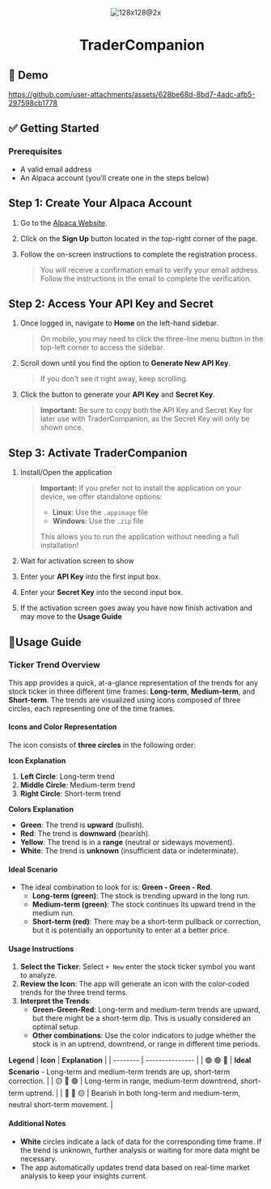 <div align="center">
  
![128x128@2x](https://github.com/user-attachments/assets/2eea4ecf-e9b8-4ca3-a837-f460eda70ebc)
<div id="user-content-toc">
  <ul style="list-style: none;">
    <summary>
      <h1>TraderCompanion</h1>
    </summary>
  </ul>
</div>
</div>

## 🎉 Demo

https://github.com/user-attachments/assets/628be68d-8bd7-4adc-afb5-297598cb1778

## ✅ Getting Started

### Prerequisites

- A valid email address
- An Alpaca account (you'll create one in the steps below)

## Step 1: Create Your Alpaca Account

1. Go to the [Alpaca Website](https://app.alpaca.markets/signup).
2. Click on the **Sign Up** button located in the top-right corner of the page.
3. Follow the on-screen instructions to complete the registration process.

   > You will receive a confirmation email to verify your email address. Follow the instructions in the email to complete the verification.

## Step 2: Access Your API Key and Secret

1. Once logged in, navigate to **Home** on the left-hand sidebar.

   > On mobile, you may need to click the three-line menu button in the top-left corner to access the sidebar.

2. Scroll down until you find the option to **Generate New API Key**.

   > If you don't see it right away, keep scrolling.

3. Click the button to generate your **API Key** and **Secret Key**.
   > **Important:** Be sure to copy both the API Key and Secret Key for later use with TraderCompanion, as the Secret Key will only be shown once.

## Step 3: Activate TraderCompanion

1. Install/Open the application

   > **Important:** If you prefer not to install the application on your device, we offer standalone options:
   >
   > - **Linux**: Use the `.appimage` file
   > - **Windows**: Use the `.zip` file
   >
   > This allows you to run the application without needing a full installation!

2. Wait for activation screen to show
3. Enter your **API Key** into the first input box.
4. Enter your **Secret Key** into the second input box.
5. If the activation screen goes away you have now finish activation and may move to the **Usage Guide**

## 📖Usage Guide

### **Ticker Trend Overview**

This app provides a quick, at-a-glance representation of the trends for any stock ticker in three different time frames: **Long-term**, **Medium-term**, and **Short-term**. The trends are visualized using icons composed of three circles, each representing one of the time frames.

#### **Icons and Color Representation**

The icon consists of **three circles** in the following order:

**Icon Explanation**

1. **Left Circle**: Long-term trend
2. **Middle Circle**: Medium-term trend
3. **Right Circle**: Short-term trend

**Colors Explanation**

- **Green**: The trend is **upward** (bullish).
- **Red**: The trend is **downward** (bearish).
- **Yellow**: The trend is in a **range** (neutral or sideways movement).
- **White**: The trend is **unknown** (insufficient data or indeterminate).

#### **Ideal Scenario**

- The ideal combination to look for is: **Green - Green - Red**.
  - **Long-term (green)**: The stock is trending upward in the long run.
  - **Medium-term (green)**: The stock continues its upward trend in the medium run.
  - **Short-term (red)**: There may be a short-term pullback or correction, but it is potentially an opportunity to enter at a better price.

#### **Usage Instructions**

1. **Select the Ticker**: Select `+ New` enter the stock ticker symbol you want to analyze.
2. **Review the Icon**: The app will generate an icon with the color-coded trends for the three trend terms.
3. **Interpret the Trends**:
   - **Green-Green-Red**: Long-term and medium-term trends are upward, but there might be a short-term dip. This is usually considered an optimal setup.
   - **Other combinations**: Use the color indicators to judge whether the stock is in an uptrend, downtrend, or range in different time periods.

**Legend**
| **Icon** | **Explanation** |
| -------- | --------------- |
| 🟢 🟢 🔴 | **Ideal Scenario** - Long-term and medium-term trends are up, short-term correction. |
| 🟡 🔴 🟢 | Long-term in range, medium-term downtrend, short-term uptrend. |
| 🔴 🔴 🟡 | Bearish in both long-term and medium-term, neutral short-term movement. |

#### **Additional Notes**

- **White** circles indicate a lack of data for the corresponding time frame. If the trend is unknown, further analysis or waiting for more data might be necessary.
- The app automatically updates trend data based on real-time market analysis to keep your insights current.
